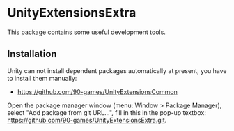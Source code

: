 # UnityExtensionsExtra
This package contains some useful development tools.

## Installation
Unity can not install dependent packages automatically at present, you have to install them manually:
- https://github.com/90-games/UnityExtensionsCommon

Open the package manager window (menu: Window > Package Manager), select "Add package from git URL...", fill in this in the pop-up textbox: https://github.com/90-games/UnityExtensionsExtra.git.
